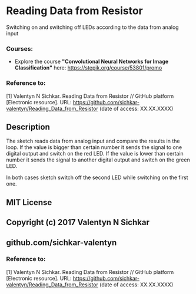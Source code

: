# Reading Data from Resistor
Switching on and switching off LEDs according to the data from analog input

### Courses:
* Explore the course **"Convolutional Neural Networks for Image Classification"** here: https://stepik.org/course/53801/promo

### Reference to:
[1] Valentyn N Sichkar. Reading Data from Resistor // GitHub platform [Electronic resource]. URL: https://github.com/sichkar-valentyn/Reading_Data_from_Resistor (date of access: XX.XX.XXXX)

## Description
The sketch reads data from analog input and compare the results in the loop.
If the value is bigger than certain number it sends the signal to one digital output and switch on the red LED.
If the value is lower than certain number it sends the signal to another digital output and switch on the green LED.

In both cases sketch switch off the second LED while switching on the first one.

## MIT License
## Copyright (c) 2017 Valentyn N Sichkar
## github.com/sichkar-valentyn
### Reference to:
[1] Valentyn N Sichkar. Reading Data from Resistor // GitHub platform [Electronic resource]. URL: https://github.com/sichkar-valentyn/Reading_Data_from_Resistor (date of access: XX.XX.XXXX)
